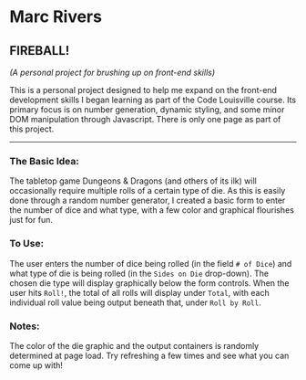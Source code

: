 # Marc Rivers

## FIREBALL!
_(A personal project for brushing up on front-end skills)_

This is a personal project designed to help me expand on the front-end development skills
I began learning as part of the Code Louisville course.  Its primary focus is on number generation, 
dynamic styling, and some minor DOM manipulation through Javascript.  There is only one page as
part of this project.

---

### The Basic Idea:
The tabletop game Dungeons & Dragons (and others of its ilk) will occasionally require multiple
rolls of a certain type of die.  As this is easily done through a random number generator, I
created a basic form to enter the number of dice and what type, with a few color and graphical
flourishes just for fun.

### To Use:
The user enters the number of dice being rolled (in the field `# of Dice`) and what type of 
die is being rolled (in the `Sides on Die` drop-down).  The chosen die type will display
graphically below the form controls.
When the user hits `Roll!`, the total of all rolls will display under `Total`,
with each individual roll value being output beneath that, under `Roll by Roll`.

### Notes:
The color of the die graphic and the output containers is randomly determined at page load.
Try refreshing a few times and see what you can come up with!